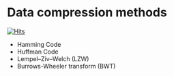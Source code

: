 # Data compression methods

[![Hits](https://hits.seeyoufarm.com/api/count/incr/badge.svg?url=https%3A%2F%2Fgithub.com%2FElizaLo%2FData-Compression-Methods&count_bg=%23056DE3&title_bg=%23B5B5BC&icon=python.svg&icon_color=%23E7E7E7&title=Repository+Views&edge_flat=false)](https://hits.seeyoufarm.com)

  - Hamming Code
  - Huffman Code
  - Lempel–Ziv–Welch (LZW)
  - Burrows-Wheeler transform (BWT)

